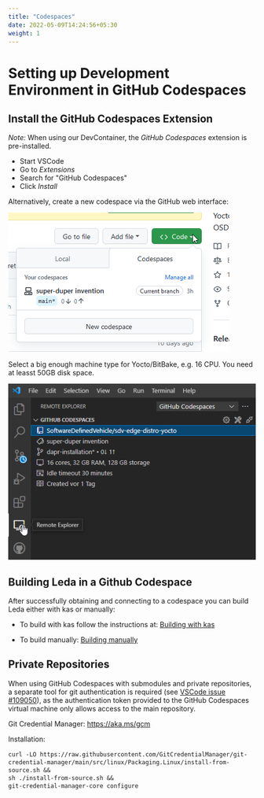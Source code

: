 ```yaml
---
title: "Codespaces"
date: 2022-05-09T14:24:56+05:30
weight: 1
---
```


# Setting up Development Environment in GitHub Codespaces

## Install the GitHub Codespaces Extension

*Note:* When using our DevContainer, the *GitHub Codespaces* extension is pre-installed.

- Start VSCode
- Go to *Extensions*
- Search for "GitHub Codespaces"
- Click *Install*

Alternatively, create a new codespace via the GitHub web interface:

![](github-code-new-codespace.png)

Select a big enough machine type for Yocto/BitBake, e.g. 16 CPU. You need at leasst 50GB disk space.

![](github-codespaces-remote-explorer.png)

## Building Leda in a Github Codespace

After successfully obtaining and connecting to a codespace you can build Leda either with kas or manually:

- To build with kas follow the instructions at: [Building with kas](/leda/docs/build/devenv/vscode-devcontainer/#building-with-kas)

- To build manually: [Building manually](/leda/docs/build/devenv/vscode-devcontainer/#building-manually)


## Private Repositories

When using GitHub Codespaces with submodules and private repositories,
a separate tool for git authentication is required (see [VSCode issue #109050](https://github.com/microsoft/vscode/issues/109050)), as the authentication token provided to the GitHub Codespaces virtual machine only allows access to the main repository.

Git Credential Manager:
https://aka.ms/gcm

Installation:
```
curl -LO https://raw.githubusercontent.com/GitCredentialManager/git-credential-manager/main/src/linux/Packaging.Linux/install-from-source.sh &&
sh ./install-from-source.sh &&
git-credential-manager-core configure
```
